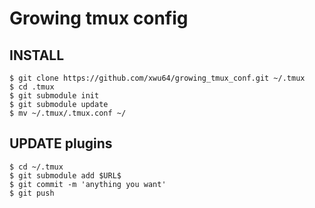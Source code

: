 # Growing tmux config

## INSTALL

```
$ git clone https://github.com/xwu64/growing_tmux_conf.git ~/.tmux
$ cd .tmux
$ git submodule init
$ git submodule update
$ mv ~/.tmux/.tmux.conf ~/
```

## UPDATE plugins

```
$ cd ~/.tmux
$ git submodule add $URL$
$ git commit -m 'anything you want'
$ git push 
```
